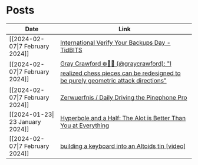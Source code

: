 # Posts

| Date                             | Link                                                                                                                                                                                    |
| -------------------------------- | --------------------------------------------------------------------------------------------------------------------------------------------------------------------------------------- |
| [[2024-02-07\|7 February 2024]]  | [International Verify Your Backups Day - TidBITS](https://tidbits.com/2023/10/13/international-verify-your-backups-day/)                                                                |
| [[2024-02-07\|7 February 2024]]  | [Gray Crawford ❄️🌊🫧 (@graycrawford): "I realized chess pieces can be redesigned to be purely geometric attack directions"](https://twiiit.com/graycrawford/status/1750225562281632048) |
| [[2024-02-07\|7 February 2024]]  | [Zerwuerfnis / Daily Driving the Pinephone Pro](https://zerwuerfnis.org/daily-driving-the-pinephone-pro)                                                                                |
| [[2024-01-23\| 23 January 2024]] | [Hyperbole and a Half: The Alot is Better Than You at Everything](https://hyperboleandahalf.blogspot.com/2010/04/alot-is-better-than-you-at-everything.html)                            |
| [[2024-02-07\|7 February 2024]]  | [building a keyboard into an Altoids tin [video]](https://www.youtube.com/watch?v=VZ1lAV-ThZo&list=WL&index=16)                                                                         |
